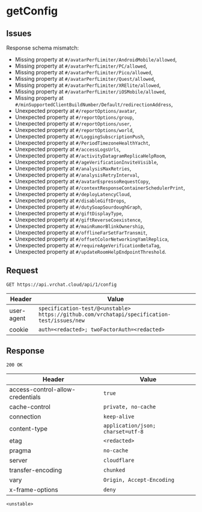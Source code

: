 # getConfig

## Issues
Response schema mismatch:
* Missing property at ``#/avatarPerfLimiter/AndroidMobile/allowed``,
* Missing property at ``#/avatarPerfLimiter/PC/allowed``,
* Missing property at ``#/avatarPerfLimiter/Pico/allowed``,
* Missing property at ``#/avatarPerfLimiter/Quest/allowed``,
* Missing property at ``#/avatarPerfLimiter/XRElite/allowed``,
* Missing property at ``#/avatarPerfLimiter/iOSMobile/allowed``,
* Missing property at ``#/minSupportedClientBuildNumber/Default/redirectionAddress``,
* Unexpected property at ``#/reportOptions/avatar``,
* Unexpected property at ``#/reportOptions/group``,
* Unexpected property at ``#/reportOptions/user``,
* Unexpected property at ``#/reportOptions/world``,
* Unexpected property at ``#/LoggingSubscriptionPush``,
* Unexpected property at ``#/PeriodTimezoneHealthYacht``,
* Unexpected property at ``#/accessLogsUrls``,
* Unexpected property at ``#/activityDatagramReplicaHelpRoom``,
* Unexpected property at ``#/ageVerificationInviteVisible``,
* Unexpected property at ``#/analysisMaxRetries``,
* Unexpected property at ``#/analysisRetryInterval``,
* Unexpected property at ``#/avatarEspressoRequestCopy``,
* Unexpected property at ``#/contextResponseContainerSchedulerPrint``,
* Unexpected property at ``#/deployLatencyCloud``,
* Unexpected property at ``#/disableGiftDrops``,
* Unexpected property at ``#/dutySoapSourdoughGraph``,
* Unexpected property at ``#/giftDisplayType``,
* Unexpected property at ``#/giftReverseCoexistence``,
* Unexpected property at ``#/mainRumorBlinkOwnership``,
* Unexpected property at ``#/offlineFarSetFarTransmit``,
* Unexpected property at ``#/offsetColorNetworkingYamlReplica``,
* Unexpected property at ``#/requireAgeVerificationBetaTag``,
* Unexpected property at ``#/updateRoomHelpEndpointThreshold``.
## Request
`GET https://api.vrchat.cloud/api/1/config`

| Header | Value |
| ------ | ----- |
| user-agent | `specification-test/@<unstable> https://github.com/vrchatapi/specification-test/issues/new` |
| cookie | `auth=<redacted>; twoFactorAuth=<redacted>` |


## Response
`200 OK`

| Header | Value |
| ------ | ----- |
| access-control-allow-credentials | `true` |
| cache-control | `private, no-cache` |
| connection | `keep-alive` |
| content-type | `application/json; charset=utf-8` |
| etag | `<redacted>` |
| pragma | `no-cache` |
| server | `cloudflare` |
| transfer-encoding | `chunked` |
| vary | `Origin, Accept-Encoding` |
| x-frame-options | `deny` |

```jsonc
<unstable>
```
